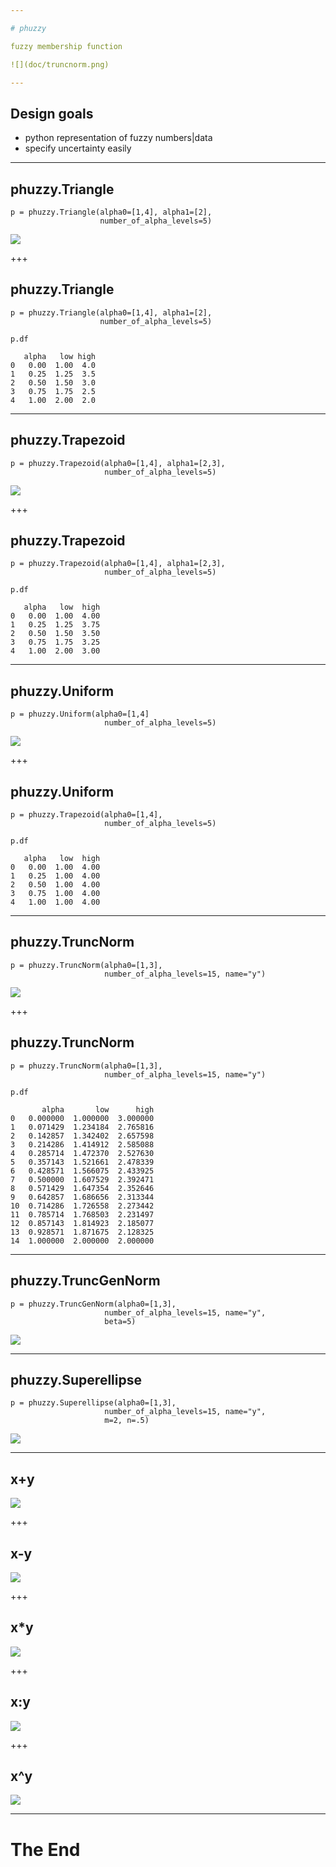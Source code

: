 ```yaml
---

# phuzzy

fuzzy membership function

![](doc/truncnorm.png)

---
```


## Design goals

* python representation of fuzzy numbers|data
* specify uncertainty easily

---

## phuzzy.Triangle

    p = phuzzy.Triangle(alpha0=[1,4], alpha1=[2],
                        number_of_alpha_levels=5)

![](doc/triangle.png)

+++

## phuzzy.Triangle

    p = phuzzy.Triangle(alpha0=[1,4], alpha1=[2],
                        number_of_alpha_levels=5)

    p.df

       alpha   low high
    0   0.00  1.00  4.0
    1   0.25  1.25  3.5
    2   0.50  1.50  3.0
    3   0.75  1.75  2.5
    4   1.00  2.00  2.0


---

## phuzzy.Trapezoid

    p = phuzzy.Trapezoid(alpha0=[1,4], alpha1=[2,3],
                         number_of_alpha_levels=5)

![](doc/trapezoid.png)

+++

## phuzzy.Trapezoid

    p = phuzzy.Trapezoid(alpha0=[1,4], alpha1=[2,3],
                         number_of_alpha_levels=5)

    p.df

       alpha   low  high
    0   0.00  1.00  4.00
    1   0.25  1.25  3.75
    2   0.50  1.50  3.50
    3   0.75  1.75  3.25
    4   1.00  2.00  3.00

---

## phuzzy.Uniform

    p = phuzzy.Uniform(alpha0=[1,4]
                         number_of_alpha_levels=5)

![](doc/uniform.png)

+++

## phuzzy.Uniform

    p = phuzzy.Trapezoid(alpha0=[1,4],
                         number_of_alpha_levels=5)

    p.df

       alpha   low  high
    0   0.00  1.00  4.00
    1   0.25  1.00  4.00
    2   0.50  1.00  4.00
    3   0.75  1.00  4.00
    4   1.00  1.00  4.00

---

## phuzzy.TruncNorm

    p = phuzzy.TruncNorm(alpha0=[1,3],
                         number_of_alpha_levels=15, name="y")

![](doc/truncnorm.png)

+++

## phuzzy.TruncNorm

    p = phuzzy.TruncNorm(alpha0=[1,3],
                         number_of_alpha_levels=15, name="y")

    p.df

           alpha       low      high
    0   0.000000  1.000000  3.000000
    1   0.071429  1.234184  2.765816
    2   0.142857  1.342402  2.657598
    3   0.214286  1.414912  2.585088
    4   0.285714  1.472370  2.527630
    5   0.357143  1.521661  2.478339
    6   0.428571  1.566075  2.433925
    7   0.500000  1.607529  2.392471
    8   0.571429  1.647354  2.352646
    9   0.642857  1.686656  2.313344
    10  0.714286  1.726558  2.273442
    11  0.785714  1.768503  2.231497
    12  0.857143  1.814923  2.185077
    13  0.928571  1.871675  2.128325
    14  1.000000  2.000000  2.000000

---

## phuzzy.TruncGenNorm

    p = phuzzy.TruncGenNorm(alpha0=[1,3],
                         number_of_alpha_levels=15, name="y", 
                         beta=5)

![](doc/truncgennorm.png)

---

## phuzzy.Superellipse

    p = phuzzy.Superellipse(alpha0=[1,3],
                         number_of_alpha_levels=15, name="y", 
                         m=2, n=.5)

![](doc/superellipse.png)

---

## x+y

![](doc/x+y.png)

+++

## x-y

![](doc/x-y.png)

+++

## x*y

![](doc/x*y.png)

+++

## x:y

![](doc/x:y.png)

+++

## x^y

![](doc/x**y.png)

---

# The End
